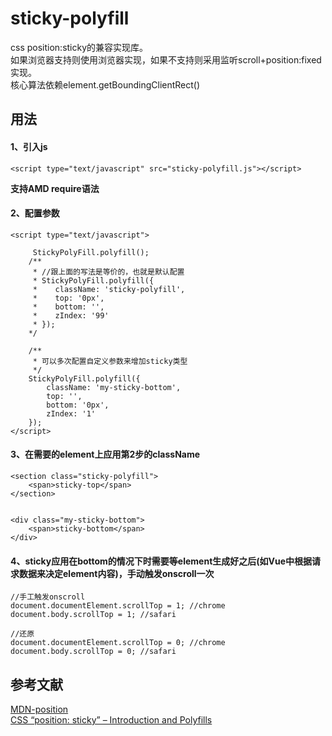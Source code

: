 # sticky-polyfill

css position:sticky的兼容实现库。  
如果浏览器支持则使用浏览器实现，如果不支持则采用监听scroll+position:fixed实现。  
核心算法依赖element.getBoundingClientRect()  

## 用法

#### 1、引入js
`<script type="text/javascript" src="sticky-polyfill.js"></script>`  

**支持AMD require语法**

#### 2、配置参数

```
<script type="text/javascript">

     StickyPolyFill.polyfill();
    /**
     * //跟上面的写法是等价的，也就是默认配置
     * StickyPolyFill.polyfill({
     *    className: 'sticky-polyfill',
     *    top: '0px',
     *    bottom: '',
     *    zIndex: '99'
     * });
    */

    /**
     * 可以多次配置自定义参数来增加sticky类型
     */
    StickyPolyFill.polyfill({
        className: 'my-sticky-bottom',
        top: '',
        bottom: '0px',
        zIndex: '1'
    });
</script>
```
#### 3、在需要的element上应用第2步的className
```
<section class="sticky-polyfill">
    <span>sticky-top</span>
</section>


<div class="my-sticky-bottom">
    <span>sticky-bottom</span>
</div>
```
#### 4、sticky应用在bottom的情况下时需要等element生成好之后(如Vue中根据请求数据来决定element内容)，手动触发onscroll一次
```
//手工触发onscroll
document.documentElement.scrollTop = 1; //chrome
document.body.scrollTop = 1; //safari

//还原
document.documentElement.scrollTop = 0; //chrome
document.body.scrollTop = 0; //safari
```

## 参考文献
[MDN-position](https://developer.mozilla.org/en-US/docs/Web/CSS/position)  
[CSS “position: sticky” – Introduction and Polyfills](https://www.sitepoint.com/css-position-sticky-introduction-polyfills/)  

